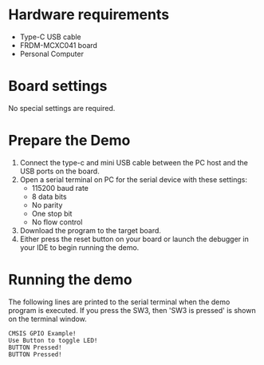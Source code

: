 Hardware requirements
=====================
- Type-C USB cable
- FRDM-MCXC041 board
- Personal Computer

Board settings
==============
No special settings are required.

Prepare the Demo
================
1. Connect the type-c and mini USB cable between the PC host and the USB ports on the board.
2. Open a serial terminal on PC for the serial device with these settings:
    - 115200 baud rate
    - 8 data bits
    - No parity
    - One stop bit
    - No flow control
3. Download the program to the target board.
4. Either press the reset button on your board or launch the debugger in your IDE to begin running
   the demo.

Running the demo
================
The following lines are printed to the serial terminal when the demo program is executed.
If you press the SW3, then 'SW3 is pressed' is shown on the terminal window.
~~~~~~~~~~~~~~~~~~~~~~~~~~~~~~~~~~~~~~~~
CMSIS GPIO Example! 
Use Button to toggle LED! 
BUTTON Pressed! 
BUTTON Pressed! 
~~~~~~~~~~~~~~~~~~~~~~~~~~~~~~~~~~~~~~~~
